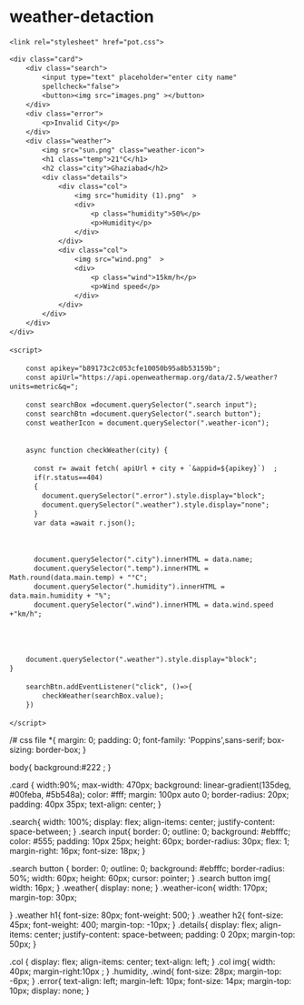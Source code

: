 # weather-detaction
<!DOCTYPE html>
<html lang="en">
<head>
    <meta charset="UTF-8">
    <meta name="viewport" content="width=device-width, initial-scale=1.0">
    <title>Weather</title>

    <link rel="stylesheet" href="pot.css">

    

</head>
<body>
    
    <div class="card"> 
        <div class="search">
            <input type="text" placeholder="enter city name"
            spellcheck="false">
            <button><img src="images.png" ></button>
        </div>
        <div class="error">
            <p>Invalid City</p>
        </div>
        <div class="weather">
            <img src="sun.png" class="weather-icon">
            <h1 class="temp">21°C</h1>
            <h2 class="city">Ghaziabad</h2>
            <div class="details">
                <div class="col">
                    <img src="humidity (1).png"  >
                    <div>
                        <p class="humidity">50%</p>
                        <p>Humidity</p>
                    </div>
                </div>
                <div class="col">
                    <img src="wind.png"  >
                    <div>
                        <p class="wind">15km/h</p>
                        <p>Wind speed</p>
                    </div>
                </div>
            </div>
        </div>
    </div>

    <script>

        const apikey="b89173c2c053cfe10050b95a8b53159b";
        const apiUrl="https://api.openweathermap.org/data/2.5/weather?units=metric&q=";

        const searchBox =document.querySelector(".search input");
        const searchBtn =document.querySelector(".search button");
        const weatherIcon = document.querySelector(".weather-icon");


        async function checkWeather(city) {

          const r= await fetch( apiUrl + city + `&appid=${apikey}`)  ;
          if(r.status==404)
          {
            document.querySelector(".error").style.display="block";
            document.querySelector(".weather").style.display="none";
          } 
          var data =await r.json();

        

          document.querySelector(".city").innerHTML = data.name;
          document.querySelector(".temp").innerHTML = Math.round(data.main.temp) + "°C";
          document.querySelector(".humidity").innerHTML = data.main.humidity + "%";
          document.querySelector(".wind").innerHTML = data.wind.speed +"km/h";

       


        document.querySelector(".weather").style.display="block";
    }

        searchBtn.addEventListener("click", ()=>{
            checkWeather(searchBox.value);
        })
        
    </script>

</body>
</html>

/# css file
*{
    margin: 0;
    padding: 0;
    font-family: 'Poppins',sans-serif;
    box-sizing: border-box;
}

body{
    background:#222 ;
}

.card
{
    width:90%;
    max-width: 470px;
    background: linear-gradient(135deg, #00feba, #5b548a);
    color: #fff;
    margin: 100px auto 0;
    border-radius: 20px;
    padding: 40px 35px;
    text-align: center;
}

.search{
    width: 100%;
    display: flex;
    align-items: center;
    justify-content: space-between;
}
.search input{
    border: 0;
    outline: 0;
    background: #ebfffc;
    color: #555;
    padding: 10px 25px;
    height: 60px;
    border-radius: 30px;
    flex: 1;
    margin-right: 16px;
    font-size: 18px;
}

.search button
{
    border: 0;
    outline: 0;
    background: #ebfffc;
    border-radius: 50%;
    width: 60px;
    height: 60px;
    cursor: pointer;
}
.search button img{
    width: 16px;
}
.weather{
    display: none;
}
.weather-icon{
    width: 170px;
    margin-top: 30px;

}
.weather h1{
    font-size: 80px;
    font-weight: 500;
}
.weather h2{
    font-size: 45px;
    font-weight: 400;
    margin-top: -10px;
}
.details{
    display: flex;
    align-items: center;
    justify-content: space-between;
    padding: 0 20px;
    margin-top: 50px;
}

.col
{
    display: flex;
    align-items: center;
    text-align: left;
}
.col img{
    width: 40px;
    margin-right:10px ;
}
.humidity, .wind{
    font-size: 28px;
    margin-top: -6px;
}
.error{
    text-align: left;
    margin-left: 10px;
    font-size: 14px;
    margin-top: 10px;
    display: none;
}

